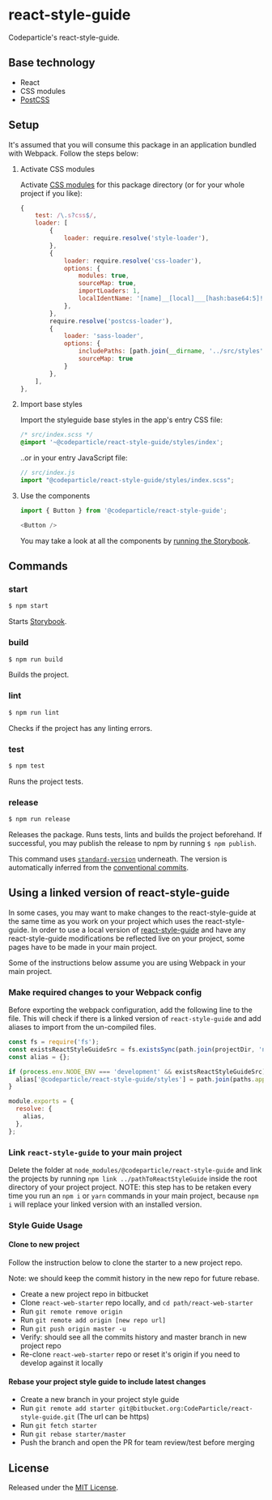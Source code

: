 # react-style-guide

Codeparticle's react-style-guide.


## Base technology

- React
- CSS modules
- [PostCSS](https://github.com/postcss/postcss)


## Setup

It's assumed that you will consume this package in an application bundled with Webpack. Follow the steps below:

1. Activate CSS modules

    Activate [CSS modules](https://github.com/webpack-contrib/css-loader#modules) for this package directory (or for your whole project if you like):

    ```js
    {
        test: /\.s?css$/,
        loader: [
            {
                loader: require.resolve('style-loader'),
            },
            {
                loader: require.resolve('css-loader'),
                options: {
                    modules: true,
                    sourceMap: true,
                    importLoaders: 1,
                    localIdentName: '[name]__[local]___[hash:base64:5]!',
                },
            },
            require.resolve('postcss-loader'),
            {
                loader: 'sass-loader',
                options: {
                    includePaths: [path.join(__dirname, '../src/styles'), path.join(__dirname, 'node_modules')],
                    sourceMap: true
                }
            },
        ],
    },
    ```

2. Import base styles

    Import the styleguide base styles in the app's entry CSS file:

    ```scss
    /* src/index.scss */
    @import '~@codeparticle/react-style-guide/styles/index';
    ```

    ..or in your entry JavaScript file:

    ```js
    // src/index.js
    import "@codeparticle/react-style-guide/styles/index.scss";
    ```

4. Use the components

    ```js
    import { Button } from '@codeparticle/react-style-guide';

    <Button />
    ```

    You may take a look at all the components by [running the Storybook](https://bitbucket.org/CodeParticle/react-style-guide/src/master/README.md).

## Commands

### start

```sh
$ npm start
```

Starts [Storybook](https://storybook.js.org/).

### build

```sh
$ npm run build
```

Builds the project.

### lint

```sh
$ npm run lint
```

Checks if the project has any linting errors.

### test

```sh
$ npm test
```

Runs the project tests.

### release

```sh
$ npm run release
```

Releases the package. Runs tests, lints and builds the project beforehand. If successful, you may publish the release to npm by running `$ npm publish`.

This command uses [`standard-version`](https://github.com/conventional-changelog/standard-version) underneath. The version is automatically inferred from the [conventional commits](https://conventionalcommits.org/).


## Using a linked version of react-style-guide

In some cases, you may want to make changes to the react-style-guide at the same time as you work on your project which uses the react-style-guide. In order to use a local version of [react-style-guide](https://bitbucket.org/CodeParticle/react-style-guide/src) and have any react-style-guide modifications be reflected live on your project, some pages have to be made in your main project.

Some of the instructions below assume you are using Webpack in your main project.

### Make required changes to your Webpack config

Before exporting the webpack configuration, add the following line to the file. This will check if there is a linked version of `react-style-guide` and add aliases to import from the un-compiled files.

```js
const fs = require('fs');
const existsReactStyleGuideSrc = fs.existsSync(path.join(projectDir, 'node_modules/@codeparticle/react-style-guide/src'));
const alias = {};

if (process.env.NODE_ENV === 'development' && existsReactStyleGuideSrc) {
  alias['@codeparticle/react-style-guide/styles'] = path.join(paths.appNodeModules, '@codeparticle/react-style-guide/src/styles');
}

module.exports = {
  resolve: {
    alias,
  },
};
```


### Link `react-style-guide` to your main project

Delete the folder at `node_modules/@codeparticle/react-style-guide` and link the projects by running `npm link ../pathToReactStyleGuide` inside the root directory of your project project. NOTE: this step has to be retaken every time you run an `npm i` or `yarn` commands in your main project, because `npm i` will replace your linked version with an installed version.

### Style Guide Usage
#### Clone to new project

Follow the instruction below to clone the starter to a new project repo.

Note: we should keep the commit history in the new repo for future rebase.

- Create a new project repo in bitbucket
- Clone `react-web-starter` repo locally, and `cd path/react-web-starter`
- Run `git remote remove origin`
- Run `git remote add origin [new repo url]`
- Run `git push origin master -u`
- Verify: should see all the commits history and master branch in new project repo
- Re-clone `react-web-starter` repo or reset it's origin if you need to develop against it locally

#### Rebase your project style guide to include latest changes

- Create a new branch in your project style guide
- Run `git remote add starter git@bitbucket.org:CodeParticle/react-style-guide.git` (The url can be https)
- Run `git fetch starter`
- Run `git rebase starter/master`
- Push the branch and open the PR for team review/test before merging

## License

Released under the [MIT License](http://www.opensource.org/licenses/mit-license.php).
